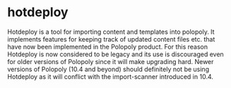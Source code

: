 hotdeploy
=========
Hotdeploy is a tool for importing content and templates into polopoly. It implements features for keeping track of updated content files etc. that have now been implemented in the Polopoly product. For this reason Hotdeploy is now considered to be legacy and its use is discouraged even for older versions of Polopoly since it will make upgrading hard. Newer versions of Polopoly (10.4 and beyond) should definitely not be using Hotdeploy as it will conflict with the import-scanner introduced in 10.4.
